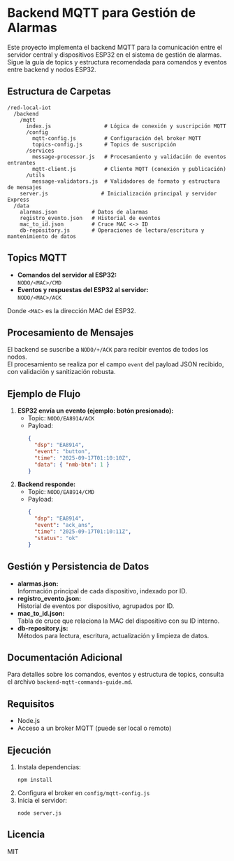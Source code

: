 # Backend MQTT para Gestión de Alarmas

Este proyecto implementa el backend MQTT para la comunicación entre el servidor central y dispositivos ESP32 en el sistema de gestión de alarmas.  
Sigue la guía de topics y estructura recomendada para comandos y eventos entre backend y nodos ESP32.

## Estructura de Carpetas

```
/red-local-iot
  /backend
    /mqtt
      index.js                 # Lógica de conexión y suscripción MQTT
      /config
        mqtt-config.js         # Configuración del broker MQTT
        topics-config.js       # Topics de suscripción
      /services
        message-processor.js   # Procesamiento y validación de eventos entrantes
        mqtt-client.js         # Cliente MQTT (conexión y publicación)
      /utils
        message-validators.js  # Validadores de formato y estructura de mensajes
    server.js                 # Inicialización principal y servidor Express
  /data
    alarmas.json           # Datos de alarmas
    registro_evento.json   # Historial de eventos
    mac_to_id.json         # Cruce MAC <-> ID
    db-repository.js       # Operaciones de lectura/escritura y mantenimiento de datos
```

## Topics MQTT

- **Comandos del servidor al ESP32:**  
  `NODO/<MAC>/CMD`
- **Eventos y respuestas del ESP32 al servidor:**  
  `NODO/<MAC>/ACK`

Donde `<MAC>` es la dirección MAC del ESP32.

## Procesamiento de Mensajes

El backend se suscribe a `NODO/+/ACK` para recibir eventos de todos los nodos.  
El procesamiento se realiza por el campo `event` del payload JSON recibido, con validación y sanitización robusta.

## Ejemplo de Flujo

1. **ESP32 envía un evento (ejemplo: botón presionado):**
   - Topic: `NODO/EA8914/ACK`
   - Payload:
     ```json
     {
       "dsp": "EA8914",
       "event": "button",
       "time": "2025-09-17T01:10:10Z",
       "data": { "nmb-btn": 1 }
     }
     ```
2. **Backend responde:**
   - Topic: `NODO/EA8914/CMD`
   - Payload:
     ```json
     {
       "dsp": "EA8914",
       "event": "ack_ans",
       "time": "2025-09-17T01:10:11Z",
       "status": "ok"
     }
     ```

## Gestión y Persistencia de Datos

- **alarmas.json:**  
  Información principal de cada dispositivo, indexado por ID.
- **registro_evento.json:**  
  Historial de eventos por dispositivo, agrupados por ID.
- **mac_to_id.json:**  
  Tabla de cruce que relaciona la MAC del dispositivo con su ID interno.
- **db-repository.js:**  
  Métodos para lectura, escritura, actualización y limpieza de datos.

## Documentación Adicional

Para detalles sobre los comandos, eventos y estructura de topics, consulta el archivo `backend-mqtt-commands-guide.md`.

## Requisitos

- Node.js
- Acceso a un broker MQTT (puede ser local o remoto)

## Ejecución

1. Instala dependencias:
   ```
   npm install
   ```
2. Configura el broker en `config/mqtt-config.js`
3. Inicia el servidor:
   ```
   node server.js
   ```

## Licencia

MIT